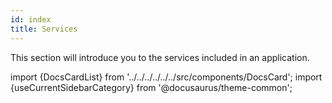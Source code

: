 ```yaml
---
id: index
title: Services
---
```


This section will introduce you to the services included in an application.

import {DocsCardList} from '../../../../../../src/components/DocsCard';
import {useCurrentSidebarCategory} from '@docusaurus/theme-common';

<DocsCardList list={useCurrentSidebarCategory().items} />